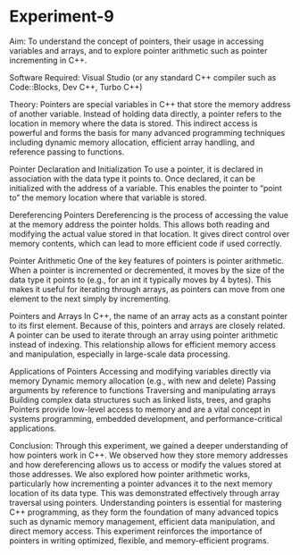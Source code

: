 # Experiment-9
Aim: To understand the concept of pointers, their usage in accessing variables and arrays, and to explore pointer arithmetic such as pointer incrementing in C++.

Software Required: Visual Studio (or any standard C++ compiler such as Code::Blocks, Dev C++, Turbo C++)

Theory: Pointers are special variables in C++ that store the memory address of another variable. Instead of holding data directly, a pointer refers to the location in memory where the data is stored. This indirect access is powerful and forms the basis for many advanced programming techniques including dynamic memory allocation, efficient array handling, and reference passing to functions.

Pointer Declaration and Initialization To use a pointer, it is declared in association with the data type it points to. Once declared, it can be initialized with the address of a variable. This enables the pointer to “point to” the memory location where that variable is stored.

Dereferencing Pointers Dereferencing is the process of accessing the value at the memory address the pointer holds. This allows both reading and modifying the actual value stored in that location. It gives direct control over memory contents, which can lead to more efficient code if used correctly.

Pointer Arithmetic One of the key features of pointers is pointer arithmetic. When a pointer is incremented or decremented, it moves by the size of the data type it points to (e.g., for an int it typically moves by 4 bytes). This makes it useful for iterating through arrays, as pointers can move from one element to the next simply by incrementing.

Pointers and Arrays In C++, the name of an array acts as a constant pointer to its first element. Because of this, pointers and arrays are closely related. A pointer can be used to iterate through an array using pointer arithmetic instead of indexing. This relationship allows for efficient memory access and manipulation, especially in large-scale data processing.

Applications of Pointers Accessing and modifying variables directly via memory Dynamic memory allocation (e.g., with new and delete) Passing arguments by reference to functions Traversing and manipulating arrays Building complex data structures such as linked lists, trees, and graphs Pointers provide low-level access to memory and are a vital concept in systems programming, embedded development, and performance-critical applications.

Conclusion: Through this experiment, we gained a deeper understanding of how pointers work in C++. We observed how they store memory addresses and how dereferencing allows us to access or modify the values stored at those addresses. We also explored how pointer arithmetic works, particularly how incrementing a pointer advances it to the next memory location of its data type. This was demonstrated effectively through array traversal using pointers. Understanding pointers is essential for mastering C++ programming, as they form the foundation of many advanced topics such as dynamic memory management, efficient data manipulation, and direct memory access. This experiment reinforces the importance of pointers in writing optimized, flexible, and memory-efficient programs.
